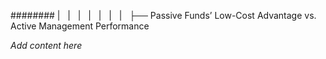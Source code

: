 ######## |   |   |   |   |   |   |   ├── Passive Funds’ Low-Cost Advantage vs. Active Management Performance

*Add content here*